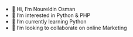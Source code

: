 - 👋 Hi, I’m Noureldin Osman
- 👀 I’m interested in Python & PHP
- 🌱 I’m currently learning Python
- 💞️ I’m looking to collaborate on online Marketing
